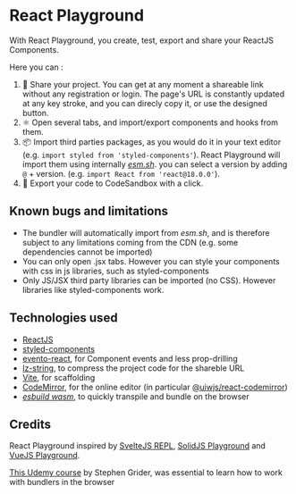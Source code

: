 # React Playground
With React Playground, you create, test, export and share your ReactJS Components.

Here you can :
1. 🔗 Share your project. You can get at any moment a shareable link without any registration or login. The page's URL is constantly updated at any key stroke, and you can direcly copy it, or use the designed button.
2. ⚛️ Open several tabs, and import/export components and hooks from them.
3. 📦 Import third parties packages, as you would do it in your text editor (e.g. `import styled from 'styled-components'`). React Playground will import them using internally [*esm.sh*]('https://esm.sh). you can select a version by adding `@` + version. (e.g. `import React from 'react@18.0.0'`).
4. 🔲 Export your code to CodeSandbox with a click.

## Known bugs and limitations
- The bundler will automatically import from *esm.sh*, and is therefore subject to any limitations coming from the CDN (e.g. some dependencies cannot be imported)
- You can only open .jsx tabs. However you can style your components with css in js libraries, such as styled-components
- Only JS/JSX third party libraries can be imported (no CSS). However libraries like styled-components work.

## Technologies used
- [ReactJS](https://reactjs.org/)
- [styled-components](https://styled-components.com/)
- [evento-react](https://www.npmjs.com/package/evento-react/v/0.2.1), for Component events and less prop-drilling
- [lz-string](https://pieroxy.net/blog/pages/lz-string/index.html), to compress the project code for the shareble URL
- [Vite](https://vitejs.dev/), for scaffolding
- [CodeMirror](https://codemirror.net/), for the online editor (in particular [@uiwjs/react-codemirror](https://github.com/uiwjs/react-codemirror))
- [*esbuild wasm*](https://www.npmjs.com/package/esbuild-wasm), to quickly transpile and bundle on the browser

## Credits
React Playground inspired by [SvelteJS REPL](https://svelte.dev/repl/hello-world), [SolidJS Playground](https://playground.solidjs.com/) and [VueJS Playground](https://sfc.vuejs.org/).

[This Udemy course](https://www.udemy.com/course/react-and-typescript-build-a-portfolio-project/) by Stephen Grider, was essential to learn how to work with bundlers in the browser
